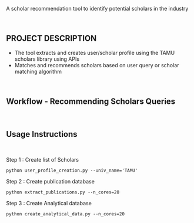 A scholar recommendation tool to identify potential scholars in the industry

<br />


## PROJECT DESCRIPTION

 - The tool extracts and creates user/scholar profile using the TAMU scholars library using APIs
 - Matches and recommends scholars based on user query or scholar matching algorithm

<br />


## Workflow - Recommending Scholars Queries



<br />

## Usage Instructions
<br />




Step 1 : Create list of Scholars

```
python user_profile_creation.py --univ_name='TAMU'
```

Step 2 : Create publication database

```
python extract_publications.py --n_cores=20
```

Step 3 : Create Analytical database

```
python create_analytical_data.py --n_cores=20
```
